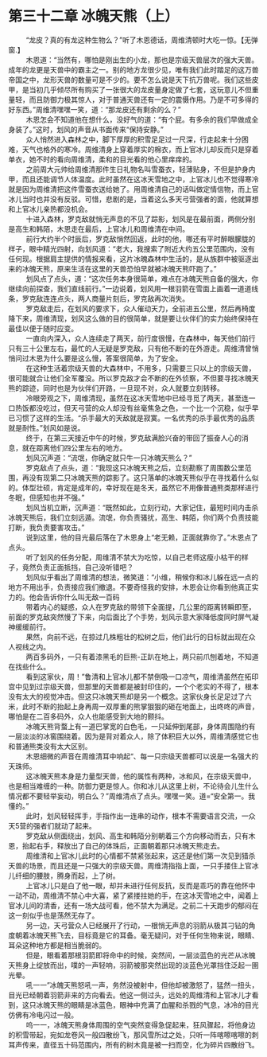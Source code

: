 <h1>第三十二章 冰魄天熊（上）</h1>
<div id="content">&nbsp&nbsp&nbsp&nbsp&nbsp&nbsp&nbsp&nbsp
 “龙皮？真的有龙这种生物么？”听了木恩德话，周维清顿时大吃一惊。【无弹窗.】
 <br/>&nbsp&nbsp&nbsp&nbsp&nbsp&nbsp&nbsp&nbsp
 木恩道：“当然有，哪怕是刚出生的小龙，那也是宗级天兽层次的强大天兽。成年的龙更是天兽中的霸主之一。别的地方龙很少见，唯有我们此时踏足的这万兽帝国之中，龙形天兽的数量可是不少的。要不怎么说是天下抗万兽呢。我们这些皮甲，是当初几乎倾尽所有购买了一张很大的龙皮量身定做了七套，这玩意儿不但重量轻，而且防御力极其惊人，对于普通天兽还有一定的震慑作用。乃是不可多得的好东西。”周维清嘿嘿一笑，道：“那龙皮还有剩余的么？”
 <br/>&nbsp&nbsp&nbsp&nbsp&nbsp&nbsp&nbsp&nbsp
 木恩怎会不知道他在想什么，没好气的道：“有个屁。有多余的我们早做成全身装了。”这时，划风的声音从书面传来“保持安静。”
 <br/>&nbsp&nbsp&nbsp&nbsp&nbsp&nbsp&nbsp&nbsp
 众人悄然进入森林之中，脚下厚厚的积雪足足过一尺深，行走起来十分困难，天气也格外的寒冷。周维清身上穿着厚实的棉衣，而上官冰儿却反而只是穿着单衣，她不时的看向周维清，柔和的目光看的他心里痒痒的。
 <br/>&nbsp&nbsp&nbsp&nbsp&nbsp&nbsp&nbsp&nbsp
 之前周大元帅给周维清那件生日礼物名叫雪蚕衣，轻薄贴身，不但是护身内甲，而且还能调节人体温度。此时虽然在这冰天雪地之中，上官冰儿也不觉得寒冷就是因为周维清把这件雪蚕衣送给她了。用周维清自己的话叫做定情信物，而上官冰儿当时也并没有反驳。可惜，悲剧的是，当着这么多天弓营强者的面，他就算想和上官冰儿亲热都没机会。
 <br/>&nbsp&nbsp&nbsp&nbsp&nbsp&nbsp&nbsp&nbsp
 十进入森林，罗克敌就悄无声息的不见了踪影，划风是在最前面，两侧分别是高生和韩陌，木恩走在最后，上官冰儿和周维清在中间。
 <br/>&nbsp&nbsp&nbsp&nbsp&nbsp&nbsp&nbsp&nbsp
 前行大约半个时辰后，罗克敌悄然回返，此时的他，哪还有平时醉眼朦胧的样子，眼中精光四射，向划风道：“老大，我搜索了附近大约五公里范围内，没有任何现。根据肩主提供的情报来看，这片冰魄森林中生活的，是从族群中被驱逐出来的冰魄天熊，原来生活在这里的天兽恐怕早就被冰魄天熊吓跑了。”
 <br/>&nbsp&nbsp&nbsp&nbsp&nbsp&nbsp&nbsp&nbsp
 划风点了点头，道：“这次任务本身很简单，难点在冰魄天熊自备的强大，你继续向前探查，我们直线前行。”一边说着，划风用一根羽箭在雪面上画着一道道线条，罗克敌连连点头，两人商量片刻后，罗克敌再次消失。
 <br/>&nbsp&nbsp&nbsp&nbsp&nbsp&nbsp&nbsp&nbsp
 罗克敌走后，在划风的要求下，众人催动天力，全前进五公里，然后再椅度降下来，周维清现，划风这么做的目的很简单，就是要让伙伴们的实力始终保持在最佳以便于随时应变。
 <br/>&nbsp&nbsp&nbsp&nbsp&nbsp&nbsp&nbsp&nbsp
 一直向内深入，众人连续走了两天，前行度很慢，在森林中，每天他们前行只有三十公里左右，最忙的人无疑是罗克敌，只有他不断的在外游走。周维清曾悄悄问过木恩为什么要是这么慢，答案很简单，为了安全。
 <br/>&nbsp&nbsp&nbsp&nbsp&nbsp&nbsp&nbsp&nbsp
 在这种生活着宗级天兽的大森林中，不用多，只需要三只以上的宗级天兽，很可能就合让他们全军覆没。所以罗克敌才会不断的在外侦察，不但要寻找冰魄天熊的踪迹，同时也是为伙伴们开路，一旦现不对，众人就要立刻转移。
 <br/>&nbsp&nbsp&nbsp&nbsp&nbsp&nbsp&nbsp&nbsp
 冷眼旁观之下，周维清现，虽然在这冰天雪地中已经寻觅了两天，甚至连一口热饭都没吃过，但天弓营的众人却没有丝毫焦急之色，一个比一个沉稳，似乎早已习惯了这样的生活。“杀手最大的天敌就是寂寞。一名优秀的杀手最优秀的品质就是耐性。”划风如是说。
 <br/>&nbsp&nbsp&nbsp&nbsp&nbsp&nbsp&nbsp&nbsp
 终于，在第三天接近中午的时候，罗克敌满脸兴奋的带回了振奋人心的消息，就在距离他们四公里左右的地方。
 <br/>&nbsp&nbsp&nbsp&nbsp&nbsp&nbsp&nbsp&nbsp
 划风沉声道：“流氓，你确定就只牛一只冰魄天熊么？”
 <br/>&nbsp&nbsp&nbsp&nbsp&nbsp&nbsp&nbsp&nbsp
 罗克敌点了点头，道：“我现这只冰魄天熊之后，立刻勘察了周围数公里范围，再没有现第二只冰魄天熊的踪影了。这只落单的冰魄天熊似乎在寻找着什么似的。体型壮硕，肯定是成年的，幸好现在是冬天，虽然它不用像普通熊类那样进行冬眠，但感知也并不强。”
 <br/>&nbsp&nbsp&nbsp&nbsp&nbsp&nbsp&nbsp&nbsp
 划风当机立断，沉声道：“既然如此，立刻行动，大家记住，最短时间内击杀冰魄天熊后，我们立刻远遁。流氓，你负责骚扰，高生、韩陌，你们两个负责技能打断，我负责要害攻击。”
 <br/>&nbsp&nbsp&nbsp&nbsp&nbsp&nbsp&nbsp&nbsp
 说到这里，他的目光最后落在了木恩身上“老无赖，正面就靠你了。”木恩点了点头。
 <br/>&nbsp&nbsp&nbsp&nbsp&nbsp&nbsp&nbsp&nbsp
 听了划风的任务分配，周维清不禁大为吃惊，以自己老师这瘦小枯干的样子，竟然负责正面抵挡，自己没听错吧？
 <br/>&nbsp&nbsp&nbsp&nbsp&nbsp&nbsp&nbsp&nbsp
 划风似乎看出了周维清的想法，微笑道：“小维，稍候你和冰儿躲在远一点的地方不用出手，负责接应我们撤退。不要奇怪我的安排，木恩会让你看到他真正实力的。他会告诉你什么叫无敌一百码
 <br/>&nbsp&nbsp&nbsp&nbsp&nbsp&nbsp&nbsp&nbsp
 带着内心的疑惑，众人在罗克敌的带领下全面提，几公里的距离转瞬即至，前面的罗克敌突然慢了下来，向后面比了个手势，划风示意大家降低度同时屏气凝神缓缓前行。
 <br/>&nbsp&nbsp&nbsp&nbsp&nbsp&nbsp&nbsp&nbsp
 果然，向前不远，在掠过几株粗壮的松树之后，他们此行的日标就出现在众人视线之内。
 <br/>&nbsp&nbsp&nbsp&nbsp&nbsp&nbsp&nbsp&nbsp
 两百多码外，一只有着漆黑毛的巨熊-正趴在地上，两只前爪刨着地，不知道在找些什么。
 <br/>&nbsp&nbsp&nbsp&nbsp&nbsp&nbsp&nbsp&nbsp
 看到这家伙，周！”鲁清和上官冰儿都不禁倒吸一口凉气，周维清虽然在拓印宫中见到过宗级天兽，但那里的天兽都是被封印住的，一个个老实的不得了，根本没有太大的视觉冲击。但这只冰魄天熊却是另一个概念。这家伙身长足足过了六米，此时不断的抬起上身再周一双厚重的熊掌狠狠的砸在地面上，出咚咚的声音，哪怕是在二百多码外，众人也能感受到大地的颢抖。
 <br/>&nbsp&nbsp&nbsp&nbsp&nbsp&nbsp&nbsp&nbsp
 冰魄天熊背蝥上有一道巴掌宽的白色毛，一只延伸到尾部，身体周围隐约有一层淡淡的冰窖围绕着。因为是背对着众人，除了体积巨大以外，周维清感觉它也和普通熊类没有太大区别。
 <br/>&nbsp&nbsp&nbsp&nbsp&nbsp&nbsp&nbsp&nbsp
 木恩细微的声音在周维清耳中响起“、每一只宗级天兽都可以说是一名强大的天珠师。
 <br/>&nbsp&nbsp&nbsp&nbsp&nbsp&nbsp&nbsp&nbsp
 这冰魄天熊本身是力量型天兽，他的属性有两种，冰和风，在宗级天兽中，也是相当难缠的一种。防御力更是惊人。你和冰儿从这里上树，不论待会儿生什么情况都不要轻举妄动，明白么？”周维清点了点头。嘿嘿一笑。道=“安全第一。我懂的。”
 <br/>&nbsp&nbsp&nbsp&nbsp&nbsp&nbsp&nbsp&nbsp
 此时，划风轻轻挥手，手指作出一连串的动作，根本不需要语言交流，一众天5营的强者们就动了起来。
 <br/>&nbsp&nbsp&nbsp&nbsp&nbsp&nbsp&nbsp&nbsp
 罗克敌从侧面绕出，划风、高生和韩陌分别朝着三个方向移动而去，只有木恩，抬起右手，释放出了自己的体珠后，正面朝着那只冰魄天熊走去。
 <br/>&nbsp&nbsp&nbsp&nbsp&nbsp&nbsp&nbsp&nbsp
 周维清和上官冰儿此时的心情都不禁紧张起来，这还是他们第一次见到猎杀天兽的场景，而且还是一只强大的宗级天兽。周维清指指上面，一只手搂住上官冰儿纤细的腰肢，腾身而起，上了树。
 <br/>&nbsp&nbsp&nbsp&nbsp&nbsp&nbsp&nbsp&nbsp
 上官冰儿只是白了他一眼，却并未进行任何反抗，反而是乖巧的靠在他怀中一动不动，周维清不禁心中大喜，紧了紧搂拄她的手，在这冰天雪地之中，闻着上官冰儿间的清香，还有一场大战可看，他不禁大为满足。之前二十天跑步的郁闷在这一刻似乎也是荡然无存了。
 <br/>&nbsp&nbsp&nbsp&nbsp&nbsp&nbsp&nbsp&nbsp
 另一边，天弓营众人已经展开了行动，一根悄无声息的羽箭从极其刁钻的角度朝着冰魄天熊飞去，目标竟是它的耳备。毫无疑问，对于任何生物来说，眼睛、耳朵这种地方都是相当脆弱的。
 <br/>&nbsp&nbsp&nbsp&nbsp&nbsp&nbsp&nbsp&nbsp
 但是，眼看着那根羽箭即将命中的时候，突然间，一层淡蓝色的光芒从冰魄天熊身上绽放而出，噗的一声轻响，羽箭被那突然出现的淡蓝色光罩挡住泛起一圉光晕。
 <br/>&nbsp&nbsp&nbsp&nbsp&nbsp&nbsp&nbsp&nbsp
 吼一一”冰魄天熊怒吼一声，务然没被射中，但他却被激怒了，猛然一扭头，目光已经朝着羽箭非来的方向看去。他这一侧过头，远处的周维清和上官冰儿才看到，这只冰魄天熊的眼睛是冰蓝色，眼神中充满了血腥和杀戮的气息，冰冷的目光仿佛有冷电闪过一般。
 <br/>&nbsp&nbsp&nbsp&nbsp&nbsp&nbsp&nbsp&nbsp
 呜一一，冰魄天熊身体周围的空气突然变得急促起来，狂风骤起，将他身边的积雪带起，宛如龙卷风一般四散纷飞，那风雪所过之处，只听一阵喀嚓喀嚓的刺耳声传来，直径五十码范围内，所有的树木竟是被一扫而空，化为碎片四散纷飞。
 <br/>&nbsp&nbsp&nbsp&nbsp&nbsp&nbsp&nbsp&nbsp
 <br/>&nbsp&nbsp&nbsp&nbsp&nbsp&nbsp&nbsp&nbsp
</div>
